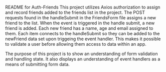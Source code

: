 README for Auth-Friends
This project utilizes Axios authorization to assign and record friends added to the friends list in the project. 
The POST requests found in the handleSubmit in the FriendsForm file assigns a new friend to the list. When the event is triggered in the handle submit,
a new friend is added. 
Each new friend has a name, age and email assigned to them.
Each item connects to the handleSubmit so they can be added to the newFriend data set upon triggeing the event handler. 
This makes it possible to validate a user before allowing them access to data within an app.

The purpose of this project is to show an understanding of form validation and handling state. It also displays an understanding of
event handlers as a means of submitting form data. 
